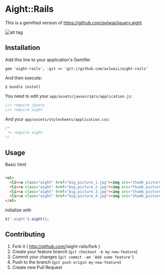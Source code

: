 # Aight::Rails

This is a gemified version of https://github.com/axlwaii/jquery.aight

![alt tag](http://oi62.tinypic.com/2qtx16q.jpg)

## Installation

Add this line to your application's Gemfile:

    gem 'aight-rails', :git => 'git://github.com/axlwaii/aight-rails'

And then execute:

    $ bundle install

You need to edit your `app/assets/javascripts/application.js`:

```javascript
//= require jquery
//= require aight
```

And your `app/assets/stylesheets/application.css`:

```css
/*
 *= require aight
*/
```

## Usage

Basic html
```html

<ul>
  <li><a class="aight" href="big_picture_1.jpg"><img src="thumb_picture_1.jpg"/></a></li>
  <li><a class="aight" href="big_picture_2.jpg"><img src="thumb_picture_1.jpg"/></a></li>
  <li><a class="aight" href="big_picture_3.jpg"><img src="thumb_picture_1.jpg"/></a></li>
  <li><a class="aight" href="big_picture_4.jpg"><img src="thumb_picture_1.jpg"/></a></li>
</ul>

```

initialize with
```javascript
$('.aight').aight();
```

## Contributing

1. Fork it ( http://github.com/<my-github-username>/aight-rails/fork )
2. Create your feature branch (`git checkout -b my-new-feature`)
3. Commit your changes (`git commit -am 'Add some feature'`)
4. Push to the branch (`git push origin my-new-feature`)
5. Create new Pull Request
